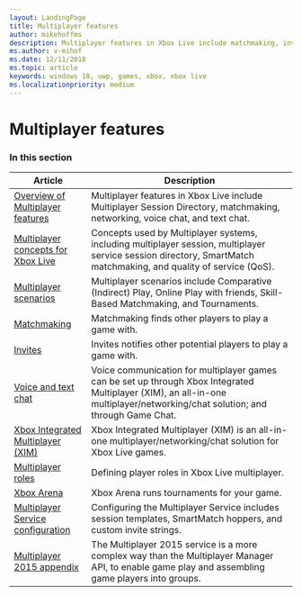 ```yaml
---
layout: LandingPage
title: Multiplayer features
author: mikehoffms
description: Multiplayer features in Xbox Live include matchmaking, invites, voice chat, and networking.
ms.author: v-mihof
ms.date: 12/11/2018
ms.topic: article
keywords: windows 10, uwp, games, xbox, xbox live
ms.localizationpriority: medium
---
```


# Multiplayer features


### In this section

| Article | Description |
|---------|-------------|
| [Overview of Multiplayer features](multiplayer-intro.md) | Multiplayer features in Xbox Live include Multiplayer Session Directory, matchmaking, networking, voice chat, and text chat. |
| [Multiplayer concepts for Xbox Live](multiplayer-concepts.md) | Concepts used by Multiplayer systems, including multiplayer session, multiplayer service session directory, SmartMatch matchmaking, and quality of service (QoS). |
| [Multiplayer scenarios](multiplayer-scenarios.md) | Multiplayer scenarios include Comparative (Indirect) Play, Online Play with friends, Skill-Based Matchmaking, and Tournaments. |
| [Matchmaking](../features/multiplayer/matchmaking/index.md) | Matchmaking finds other players to play a game with. |
| [Invites](../features/multiplayer/invites/index.md) | Invites notifies other potential players to play a game with. |
| [Voice and text chat](../features/multiplayer/voice/index.md) | Voice communication for multiplayer games can be set up through Xbox Integrated Multiplayer (XIM), an all-in-one multiplayer/networking/chat solution; and through Game Chat. |
| [Xbox Integrated Multiplayer (XIM)](xbox-integrated-multiplayer.md) | Xbox Integrated Multiplayer (XIM) is an all-in-one multiplayer/networking/chat solution for Xbox Live games. |
| [Multiplayer roles](multiplayer-roles.md) | Defining player roles in Xbox Live multiplayer. |
| [Xbox Arena](arena/xbox-arena.md) | Xbox Arena runs tournaments for your game. |
| [Multiplayer Service configuration](service-configuration/multiplayer-service-configuration.md) | Configuring the Multiplayer Service includes session templates, SmartMatch hoppers, and custom invite strings. |
| [Multiplayer 2015 appendix](multiplayer-appendix/multiplayer-appendix.md) | The Multiplayer 2015 service is a more complex way than the Multiplayer Manager API, to enable game play and assembling game players into groups. |
